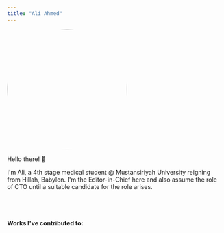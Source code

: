 ```yaml
---
title: "Ali Ahmed"
---
```


<img src="/Ali_A_pfp.jpeg" alt="Avatar" style="width:20em; height:20em; border-radius:50%;">

Hello there! 🫰

I'm Ali, a 4th stage medical student @ Mustansiriyah University reigning from Hillah, Babylon.
I'm the Editor-in-Chief here and also assume the role of CTO until a suitable candidate for the role arises.
\
\
\
\
\
**Works I've contributed to:**